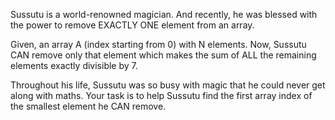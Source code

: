 Sussutu is a world-renowned magician. And recently, he was blessed with the power to remove EXACTLY ONE element from an array.

Given, an array A (index starting from 0) with N elements. Now, Sussutu CAN remove only that element which makes the sum of ALL the remaining elements exactly divisible by 7.

Throughout his life, Sussutu was so busy with magic that he could never get along with maths. Your task is to help Sussutu find the first array index of the smallest element he CAN remove.